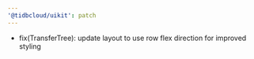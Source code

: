 ```yaml
---
'@tidbcloud/uikit': patch
---
```


- fix(TransferTree): update layout to use row flex direction for improved styling
